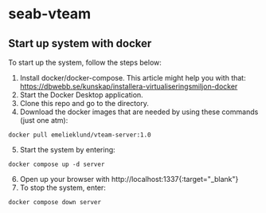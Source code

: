 # seab-vteam

Start up system with docker
---------------------------

To start up the system, follow the steps below:

1. Install docker/docker-compose. This article might help you with that: https://dbwebb.se/kunskap/installera-virtualiseringsmiljon-docker
2. Start the Docker Desktop application.
3. Clone this repo and go to the directory.
4. Download the docker images that are needed by using these commands (just one atm):
```
docker pull emelieklund/vteam-server:1.0
```
5. Start the system by entering:
```
docker compose up -d server
```
6. Open up your browser with http://localhost:1337{:target="_blank"}
7. To stop the system, enter:
```
docker compose down server
```
